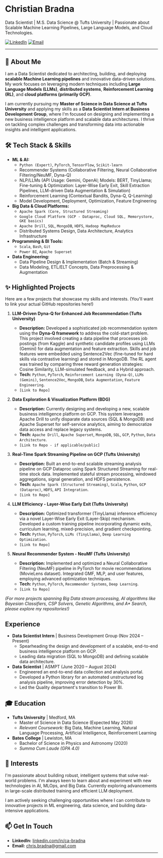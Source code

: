 # Christian Bradna

Data Scientist | M.S. Data Science @ Tufts University | Passionate about Scalable Machine Learning Pipelines, Large Language Models, and Cloud Technologies.

[![LinkedIn](https://img.shields.io/badge/LinkedIn-ChristianBradna-blue?style=flat-square&logo=linkedin)](https://www.linkedin.com/in/ca-bradna/)
[![Email](https://img.shields.io/badge/Email-chris.bradna@gmail.com-red?style=flat-square&logo=gmail)](mailto:chris.bradna@gmail.com)

---

## 👋 About Me

I am a Data Scientist dedicated to architecting, building, and deploying **scalable Machine Learning pipelines** and innovative data-driven solutions. My work focuses on leveraging modern techniques including **Large Language Models (LLMs)**, **distributed systems**, **Reinforcement Learning (RL)**, and **cloud platforms (primarily GCP)**.

I am currently pursuing my **Master of Science in Data Science at Tufts University** and applying my skills as a **Data Scientist Intern at Business Development Group**, where I'm focused on designing and implementing a new business intelligence platform and scalable data architectures. I thrive on tackling complex challenges and transforming data into actionable insights and intelligent applications.

## 🛠️ Tech Stack & Skills

* **ML & AI:**
    * `Python (Expert)`, `PyTorch`, `TensorFlow`, `Scikit-learn`
    * Recommender Systems (Collaborative Filtering, Neural Collaborative Filtering/NeuMF, Dyna-Q)
    * NLP/LLMs (API Usage: Gemini, OpenAI; Models: BERT, TinyLlama; Fine-tuning & Optimization: Layer-Wise Early Exit, Skill Extraction Pipelines, LLM-driven Data Augmentation & Simulation)
    * Reinforcement Learning (Contextual Bandits, Dyna-Q, Q-Learning)
    * Model Development, Deployment, Optimization, Feature Engineering
* **Big Data & Cloud Platforms:**
    * `Apache Spark (Core, Structured Streaming)`
    * `Google Cloud Platform (GCP - Dataproc, Cloud SQL, Memorystore, GKE basics)`
    * `Apache Drill`, `SQL`, `MongoDB`, `HDFS`, `Hadoop MapReduce`
    * Distributed Systems Design, Data Architecture, Analytics Infrastructure
* **Programming & BI Tools:**
    * `Scala`, `Bash`, `Git`
    * `Power BI`, `Apache Superset`
* **Data Engineering:**
    * Data Pipeline Design & Implementation (Batch & Streaming)
    * Data Modeling, ETL/ELT Concepts, Data Preprocessing & Augmentation

## ✨ Highlighted Projects

Here are a few projects that showcase my skills and interests. (You'll want to link your actual GitHub repositories here!)

1.  **LLM-Driven Dyna-Q for Enhanced Job Recommendation (Tufts University)**
    * **Description:** Developed a sophisticated job recommendation system using the **Dyna-Q framework** to address the cold-start problem. This project involved creating a data pipeline that processes job postings (from Kaggle) and synthetic candidate profiles using LLMs (Gemini) for data augmentation and feature extraction. Skills and job features were embedded using Sentence2Vec (fine-tuned for hard skills via contrastive learning) and stored in MongoDB. The RL agent was trained by comparing three reward generation strategies: Cosine Similarity, LLM-simulated feedback, and a Hybrid approach.
    * **Tech:** `Python`, `PyTorch`, `Reinforcement Learning (Dyna-Q)`, `LLMs (Gemini)`, `Sentence2Vec`, `MongoDB`, `Data Augmentation`, `Feature Engineering`.
    * `[Link to Repo]`

2.  **Data Exploration & Visualization Platform (BDG)**
    * **Description:** Currently designing and developing a new, scalable business intelligence platform on GCP. This system leverages Apache Drill to unify disparate data sources (SQL & MongoDB) and Apache Superset for self-service analytics, aiming to democratize data access and replace legacy systems.
    * **Tech:** `Apache Drill`, `Apache Superset`, `MongoDB`, `SQL`, `GCP`, `Python`, `Data Architecture`.
    * `[Link to Repo - if applicable/public]`

3.  **Real-Time Spark Streaming Pipeline on GCP (Tufts University)**
    * **Description:** Built an end-to-end scalable streaming analysis pipeline on GCP Dataproc using Spark Structured Streaming for real-time stock data. Implemented stateful stream processing, windowed aggregations, signal generation, and HDFS persistence.
    * **Tech:** `Apache Spark (Structured Streaming)`, `Scala`, `Python`, `GCP (Dataproc)`, `HDFS`, `API Integration`.
    * `[Link to Repo]`

4.  **LLM Efficiency - Layer-Wise Early Exit (Tufts University)**
    * **Description:** Optimized transformer (TinyLlama) inference efficiency via a novel Layer-Wise Early Exit (Layer-Skip) mechanism. Developed a custom training pipeline incorporating dynamic exits, curriculum learning, mixed-precision, and gradient checkpointing.
    * **Tech:** `Python`, `PyTorch`, `LLMs (TinyLlama)`, `Deep Learning Optimization`.
    * `[Link to Repo]`

5.  **Neural Recommender System - NeuMF (Tufts University)**
    * **Description:** Implemented and optimized a Neural Collaborative Filtering (NeuMF) pipeline in PyTorch for movie recommendations (MovieLens dataset). Integrated GMF, MLP, and user features, employing advanced optimization techniques.
    * **Tech:** `Python`, `PyTorch`, `Recommender Systems`, `Deep Learning`.
    * `[Link to Repo]`

*(For more projects spanning Big Data stream processing, AI algorithms like Bayesian Classifiers, CSP Solvers, Genetic Algorithms, and A\* Search, please explore my repositories!)*

## Experience

* **Data Scientist Intern** | Business Development Group (Nov 2024 – Present)
    * Spearheading the design and development of a scalable, end-to-end business intelligence platform on GCP.
    * Leading data migration (SQL to MongoDB) and defining scalable data architecture.
* **Data Scientist** | ASMPT (June 2020 – August 2024)
    * Engineered an end-to-end data collection and analysis portal.
    * Developed a Python library for an automated unstructured log analysis pipeline, improving error detection by 30%.
    * Led the Quality department's transition to Power BI.

## 🎓 Education

* **Tufts University** | Medford, MA
    * Master of Science in Data Science (Expected May 2026)
    * *Relevant Coursework:* Big Data, Machine Learning, Natural Language Processing, Artificial Intelligence, Reinforcement Learning
* **Bates College** | Lewiston, MA
    * Bachelor of Science in Physics and Astronomy (2020)
    * *Summa Cum Laude (GPA 4.0)*

## 🌱 Interests

I'm passionate about building robust, intelligent systems that solve real-world problems. I'm always keen to learn about and experiment with new technologies in AI, MLOps, and Big Data. Currently exploring advancements in large-scale distributed training and efficient LLM deployment.

I am actively seeking challenging opportunities where I can contribute to innovative projects in ML engineering, data science, and building data-intensive applications.

## 📫 Get In Touch

* **LinkedIn:** [linkedin.com/in/ca-bradna](https://www.linkedin.com/in/ca-bradna/)
* **Email:** [chris.bradna@gmail.com](mailto:chris.bradna@gmail.com)

---
